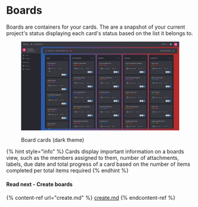 # Boards

Boards are containers for your cards. The are a snapshot of your current project's status displaying each card's status based on the list it belongs to.

<figure><img src="../../.gitbook/assets/board-cards-dark.png" alt=""><figcaption><p>Board cards (dark theme)</p></figcaption></figure>

{% hint style="info" %}
Cards display important information on a boards view, such as the members assigned to them, number of attachments, labels, due date and total progress of a card based on the number of items completed per total items required
{% endhint %}

#### Read next - Create boards

{% content-ref url="create.md" %}
[create.md](create.md)
{% endcontent-ref %}
